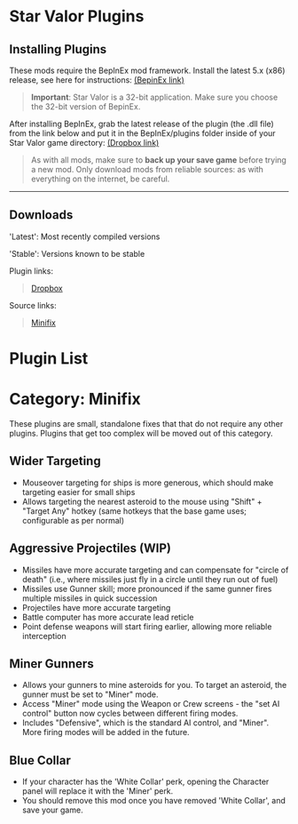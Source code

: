 Star Valor Plugins
===

Installing Plugins
---
These mods require the BepInEx mod framework.
Install the latest 5.x (x86) release, see here for instructions: [(BepinEx link)](https://docs.bepinex.dev/articles/user_guide/installation/index.html)

> **Important**: Star Valor is a 32-bit application. Make sure you choose the 32-bit version of BepinEx.

After installing BepInEx, grab the latest release of the plugin (the .dll file) from the link below and put it in the BepInEx/plugins folder inside of your Star Valor game directory: [(Dropbox link)](https://www.dropbox.com/sh/bn4kfjyousemti0/AAAQMEH73Icp3-Yvi-WtwREZa?dl=0)

> As with all mods, make sure to **back up your save game** before trying a new mod.
> Only download mods from reliable sources: as with everything on the internet, be careful.

---

Downloads
---
'Latest': Most recently compiled versions

'Stable': Versions known to be stable

Plugin links:
> [Dropbox](https://www.dropbox.com/sh/bn4kfjyousemti0/AAAQMEH73Icp3-Yvi-WtwREZa?dl=0)

Source links:
> [Minifix](https://github.com/Technological-Singularity/Star-Valor---Minifix)

Plugin List
===

Category: Minifix
===

These plugins are small, standalone fixes that that do not require any other plugins. Plugins that get too complex will be moved out of this category.

Wider Targeting
---
* Mouseover targeting for ships is more generous, which should make targeting easier for small ships
* Allows targeting the nearest asteroid to the mouse using "Shift" + "Target Any" hotkey (same hotkeys that the base game uses; configurable as per normal)

Aggressive Projectiles (WIP)
---
* Missiles have more accurate targeting and can compensate for "circle of death" (i.e., where missiles just fly in a circle until they run out of fuel)
* Missiles use Gunner skill; more pronounced if the same gunner fires multiple missiles in quick succession
* Projectiles have more accurate targeting
* Battle computer has more accurate lead reticle
* Point defense weapons will start firing earlier, allowing more reliable interception

Miner Gunners
---
* Allows your gunners to mine asteroids for you. To target an asteroid, the gunner must be set to "Miner" mode. 
* Access "Miner" mode using the Weapon or Crew screens - the "set AI control" button now cycles between different firing modes.
* Includes "Defensive", which is the standard AI control, and "Miner". More firing modes will be added in the future.

Blue Collar
---
* If your character has the 'White Collar' perk, opening the Character panel will replace it with the 'Miner' perk.
* You should remove this mod once you have removed 'White Collar', and save your game.